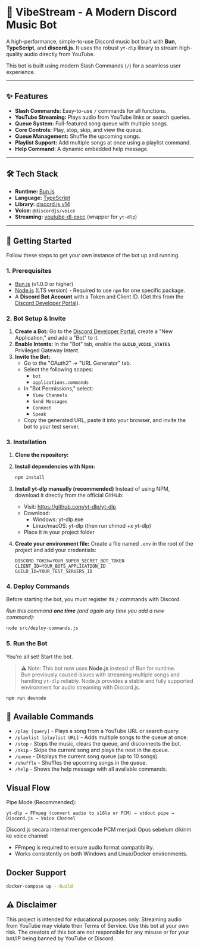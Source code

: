 # 🎵 VibeStream - A Modern Discord Music Bot

A high-performance, simple-to-use Discord music bot built with **Bun**, **TypeScript**, and **discord.js**. It uses the robust `yt-dlp` library to stream high-quality audio directly from YouTube.

This bot is built using modern Slash Commands (`/`) for a seamless user experience.

---

## ✨ Features

- **Slash Commands:** Easy-to-use `/` commands for all functions.
- **YouTube Streaming:** Plays audio from YouTube links or search queries.
- **Queue System:** Full-featured song queue with multiple songs.
- **Core Controls:** Play, stop, skip, and view the queue.
- **Queue Management:** Shuffle the upcoming songs.
- **Playlist Support:** Add multiple songs at once using a playlist command.
- **Help Command:** A dynamic embedded help message.

---

## 🛠️ Tech Stack

- **Runtime:** [Bun.js](https://bun.sh/)
- **Language:** [TypeScript](https://www.typescriptlang.org/)
- **Library:** [discord.js v14](https://discord.js.org/)
- **Voice:** `@discordjs/voice`
- **Streaming:** [youtube-dl-exec](https://www.npmjs.com/package/youtube-dl-exec) (wrapper for `yt-dlp`)

---

## 🚀 Getting Started

Follow these steps to get your own instance of the bot up and running.

### 1. Prerequisites

- [Bun.js](https://bun.sh/docs/installation) (v1.0.0 or higher)
- [Node.js](https://nodejs.org/en) (LTS version) - Required to use `npm` for one specific package.
- A **Discord Bot Account** with a Token and Client ID. (Get this from the [Discord Developer Portal](https://discord.com/developers/applications)).

### 2. Bot Setup & Invite

1.  **Create a Bot:** Go to the [Discord Developer Portal](https://discord.com/developers/applications), create a "New Application," and add a "Bot" to it.
2.  **Enable Intents:** In the "Bot" tab, enable the **`GUILD_VOICE_STATES`** Privileged Gateway Intent.
3.  **Invite the Bot:**
    - Go to the "OAuth2" -> "URL Generator" tab.
    - Select the following scopes:
      - `bot`
      - `applications.commands`
    - In "Bot Permissions," select:
      - `View Channels`
      - `Send Messages`
      - `Connect`
      - `Speak`
    - Copy the generated URL, paste it into your browser, and invite the bot to your test server.

### 3. Installation

1.  **Clone the repository:**

2.  **Install dependencies with Npm:**

    ```bash
    npm install
    ```

3.  **Install yt-dlp manually (recommended)**
    Instead of using NPM, download it directly from the official GitHub:

    - Visit: https://github.com/yt-dlp/yt-dlp
    - Download:
      - Windows: yt-dlp.exe
      - Linux/macOS: yt-dlp (then run chmod +x yt-dlp)
    - Place it in your project folder

4.  **Create your environment file:**
    Create a file named `.env` in the root of the project and add your credentials:
    ```.env
    DISCORD_TOKEN=YOUR_SUPER_SECRET_BOT_TOKEN
    CLIENT_ID=YOUR_BOTS_APPLICATION_ID
    GUILD_ID=YOUR_TEST_SERVERS_ID
    ```

### 4. Deploy Commands

Before starting the bot, you must register its `/` commands with Discord.

_Run this command **one time** (and again any time you add a new command):_

```bash
node src/deploy-commands.js
```

### 5. Run the Bot

You're all set! Start the bot.

> ⚠️ Note: This bot now uses **Node.js** instead of Bun for runtime.  
> Bun previously caused issues with streaming multiple songs and handling `yt-dlp` reliably. Node.js provides a stable and fully supported environment for audio streaming with Discord.js.

```bash
npm run devnode
```

## 🤖 Available Commands

- `/play [query]` - Plays a song from a YouTube URL or search query.
- `/playlist [playlist URL]` - Adds multiple songs to the queue at once.
- `/stop` - Stops the music, clears the queue, and disconnects the bot.
- `/skip` - Skips the current song and plays the next in the queue.
- `/queue` - Displays the current song queue (up to 10 songs).
- `/shuffle` - Shuffles the upcoming songs in the queue.
- `/help` - Shows the help message with all available commands.

## Visual Flow

Pipe Mode (Recommended):

`yt-dlp → FFmpeg (convert audio to s16le or PCM) → stdout pipe → Discord.js → Voice Channel`

Discord.js secara internal mengencode PCM menjadi Opus sebelum dikirim ke voice channel

- FFmpeg is required to ensure audio format compatibility.
- Works consistently on both Windows and Linux/Docker environments.

## Docker Support

```bash
docker-compose up --build
```

## ⚠️ Disclaimer

This project is intended for educational purposes only. Streaming audio from YouTube may violate their Terms of Service. Use this bot at your own risk. The creators of this bot are not responsible for any misuse or for your bot/IP being banned by YouTube or Discord.